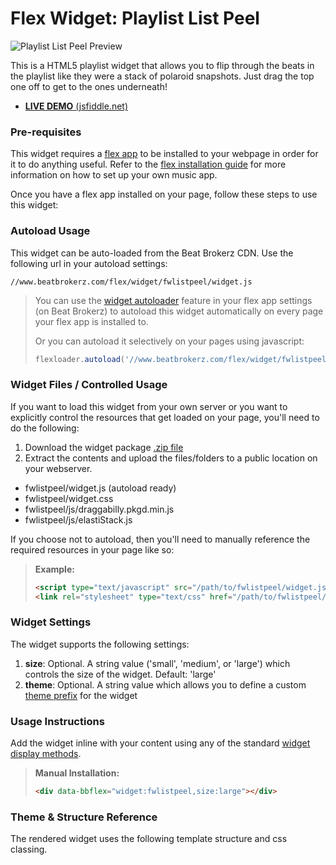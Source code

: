 Flex Widget: Playlist List Peel
=============

![Playlist List Peel Preview](http://www.beatbrokerz.com/flex/widget/fwlistpeel/preview.png)

This is a HTML5 playlist widget that allows you to flip through the beats in the playlist like they were a stack of polaroid snapshots. Just drag the top one off to get to the ones underneath!

* [**LIVE DEMO** (jsfiddle.net)](http://jsfiddle.net/beatbrokerz/X3eY7/)

### Pre-requisites

This widget requires a [flex app](http://www.beatbrokerz.com/flex) to be installed to your webpage in order for it to do anything useful. Refer to the [flex installation guide](http://www.beatbrokerz.com/flex/start) for more information on how to set up your own music app.

Once you have a flex app installed on your page, follow these steps to use this widget:

### Autoload Usage

This widget can be auto-loaded from the Beat Brokerz CDN. Use the following url in your autoload settings:

```
//www.beatbrokerz.com/flex/widget/fwlistpeel/widget.js
```

> You can use the [widget autoloader](http://www.beatbrokerz.com/flex/start/settings#autoloader) feature in your flex app settings (on Beat Brokerz) to autoload this widget automatically on every page your flex app is installed to.
>
> Or you can autoload it selectively on your pages using javascript:
> ```javascript
> flexloader.autoload('//www.beatbrokerz.com/flex/widget/fwlistpeel/widget.js');
> ```

### Widget Files / Controlled Usage

If you want to load this widget from your own server or you want to explicitly control the resources that get loaded on your page, you'll need to do the following:

1. Download the widget package [.zip file](https://github.com/beatbrokerz/flex-fwlistpeel/archive/master.zip)
2. Extract the contents and upload the files/folders to a public location on your webserver.

* fwlistpeel/widget.js (autoload ready)
* fwlistpeel/widget.css
* fwlistpeel/js/draggabilly.pkgd.min.js
* fwlistpeel/js/elastiStack.js

If you choose not to autoload, then you'll need to manually reference the required resources in your page like so:

> **Example:** 
> ```html
> <script type="text/javascript" src="/path/to/fwlistpeel/widget.js"></script>
> <link rel="stylesheet" type="text/css" href="/path/to/fwlistpeel/widget.css" />
> ```

### Widget Settings

The widget supports the following settings:

1. **size**: Optional. A string value ('small', 'medium', or 'large') which controls the size of the widget. Default: 'large'
2. **theme**: Optional. A string value which allows you to define a custom [theme prefix](http://www.beatbrokerz.com/flex/widgets/theming) for the widget
 
### Usage Instructions

Add the widget inline with your content using any of the standard [widget display methods](http://www.beatbrokerz.com/flex/widgets#display-methods). 

> **Manual Installation:** 
> ```html
> <div data-bbflex="widget:fwlistpeel,size:large"></div>
> ```

### Theme & Structure Reference

The rendered widget uses the following template structure and css classing.

```html

```
